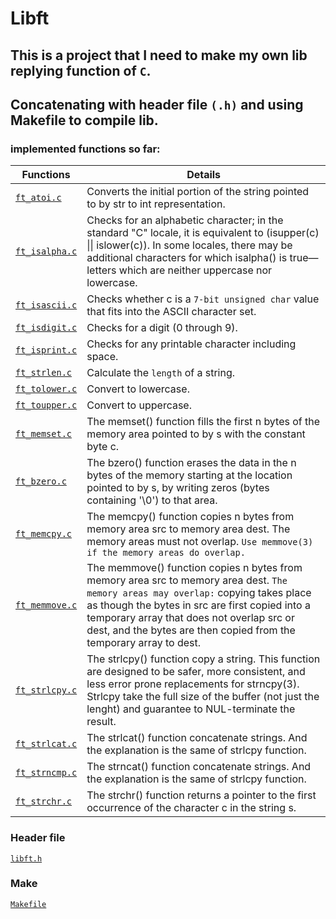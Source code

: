 # Libft
## This is a project that I need to make my own lib replying function of `C`.
## Concatenating with header file `(.h)` and using Makefile to compile lib.

### implemented functions so far:
| Functions |  Details |
| --------- | -------- |
| [`ft_atoi.c`](./ft_atoi.c) | Converts the initial portion of the string pointed to by str to int representation.
[`ft_isalpha.c`](./ft_isalpha.c) | Checks for an alphabetic character; in the standard "C" locale,  it  is  equivalent  to (isupper(c)  \|\|  islower(c)). In some locales, there may be additional characters for which isalpha() is true—letters which are neither uppercase nor lowercase.
[`ft_isascii.c`](./ft_isascii.c) | Checks whether c is a `7‐bit unsigned char` value that fits into the ASCII character set.
[`ft_isdigit.c`](./ft_isdigit.c) | Checks for a digit (0 through 9).
[`ft_isprint.c`](./ft_isprint.c) | Checks for any printable character including space.
[`ft_strlen.c`](./ft_strlen.c) | Calculate the `length` of a string.
[`ft_tolower.c`](./ft_tolower.c) | Convert to lowercase.
[`ft_toupper.c`](./ft_toupper.c) | Convert to uppercase.
[`ft_memset.c`](./ft_memset.c) | The memset() function fills the first n bytes of the memory area pointed to by s with the constant byte c.
[`ft_bzero.c`](./ft_bzero.c) | The bzero() function erases the data in the n bytes of the memory starting at the location pointed to by s, by writing zeros (bytes containing '\0') to that area.
[`ft_memcpy.c`](./ft_memcpy.c) | The memcpy() function copies n bytes from memory area src to memory area dest. The memory areas must not overlap. `Use memmove(3) if the memory areas do overlap.`
[`ft_memmove.c`](./ft_memmove.c) | The memmove() function copies n bytes from memory area src to memory area dest. `The memory areas may overlap:` copying takes place as though the bytes in src are first copied into a temporary array that does not overlap src or dest, and the bytes are then copied from the temporary array to dest.
[`ft_strlcpy.c`](./ft_strlcpy.c) | The strlcpy() function copy a string. This function are designed to be safer, more consistent, and less error prone replacements for strncpy(3). Strlcpy take the full size of the buffer (not just the lenght) and guarantee to NUL-terminate the result.
[`ft_strlcat.c`](./ft_strlcat.c) | The strlcat() function concatenate strings. And the explanation is the same of strlcpy function.
[`ft_strncmp.c`](./ft_strncmp.c) | The strncat() function concatenate strings. And the explanation is the same of strlcpy function.
[`ft_strchr.c`](./ft_strchr.c) | The strchr() function returns a pointer to the first occurrence of the character c in the string s.

### Header file
[`libft.h`](./libft.h)

### Make
[`Makefile`](./Makefile)

